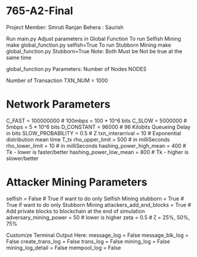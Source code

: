 # 765-A2-Final
Project Member:
Smruti Ranjan Behera : 
Saurish

Run main.py
Adjust parameters in Global Function
To run Selfish Mining make global_function.py selfish=True
To run Stubborn Mining make global_function.py Stubborn=True
Note: Both Must be Not be true at the same time

global_function.py Parameters:
Number of Nodes
NODES 

Number of Transaction
TXN_NUM = 1000

# Network Parameters

C_FAST = 100000000  # 100mbps = 100 * 10^6 bits
C_SLOW = 5000000  # 5mbps = 5 * 10^6 bits
D_CONSTANT = 96000  # 96 Kilobits Queueing Delay in bits
SLOW_PROBABILITY = 0.5  # Z
txn_interarrival = 10  # Exponential distribution mean time T_tx
rho_upper_limit = 500  # in milliSeconds
rho_lower_limit = 10  # in milliSeconds
hashing_power_high_mean = 400  # Tk - lower is faster/better
hashing_power_low_mean = 800  # Tk - higher is slower/better

# Attacker Mining Parameters
selfish = False  # True if want to do only Selfish Mining
stubborn = True  # True if want to do only Stubborn Mining
attackers_add_end_blocks = True  # Add private blocks to blockchain at the end of simulation
adversary_mining_power = 50  # lower is higher
zeta = 0.5  # ζ = 25%, 50%, 75%

Customize Terminal Output Here:
message_log = False
message_blk_log = False
create_trans_log = False
trans_log = False
mining_log = False
mining_log_detail = False
mempool_log = False


